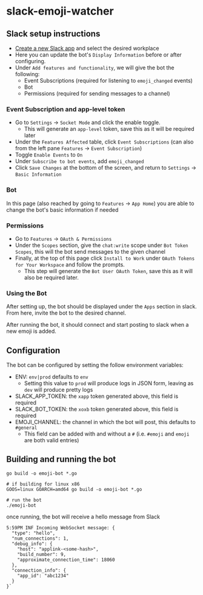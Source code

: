 # slack-emoji-watcher

## Slack setup instructions
 - [Create a new Slack app](https://api.slack.com/apps?new_app=1) and select the desired workplace
 - Here you can update the bot's `Display Information` before or after configuring.
 - Under `Add features and functionality`, we will give the bot the following:
   - Event Subscriptions (required for listening to `emoji_changed` events)
   - Bot
   - Permissions (required for sending messages to a channel)

### Event Subscription and app-level token
 - Go to `Settings` -> `Socket Mode` and click the enable toggle.
     - This will generate an `app-level` token, save this as it will be required later
 - Under the `Features Affected` table, click `Event Subscriptions` (can also from the left pane `Features` -> `Event Subscription`)
 - Toggle `Enable Events` to `On`
 - Under `Subscribe to bot events`, add `emoji_changed`
 - Click `Save Changes` at the bottom of the screen, and return to `Settings` -> `Basic Information`

### Bot
In this page (also reached by going to `Features` -> `App Home`) you are able to change the bot's basic information if needed

### Permissions
 - Go to `Features` -> `OAuth & Permissions`
 - Under the `Scopes` section, give the `chat:write` scope under `Bot Token Scopes`, this will the bot send messages to the given channel
 - Finally, at the top of this page click `Install to Work` under `OAuth Tokens for Your Workspace` and follow the prompts.
   - This step will generate the `Bot User OAuth Token`, save this as it will also be required later.

### Using the Bot
After setting up, the bot should be displayed under the `Apps` section in slack. From here, invite the bot to the desired channel.

After running the bot, it should connect and start posting to slack when a new emoji is added.


## Configuration
The bot can be configured by setting the follow environment variables:
 - ENV: `env|prod` defaults to `env`
   - Setting this value to `prod` will produce logs in JSON form, leaving as `dev` will produce pretty logs
 - SLACK_APP_TOKEN: the `xapp` token generated above, this field is required
 - SLACK_BOT_TOKEN: the `xoxb` token generated above, this field is required
 - EMOJI_CHANNEL: the channel in which the bot will post, this defaults to `#general`
   - This field can be added with and without a `#` (i.e. `#emoji` and `emoji` are both valid entries)

## Building and running the bot
```shell
go build -o emoji-bot *.go

# if building for linux x86
GOOS=linux GOARCH=amd64 go build -o emoji-bot *.go

# run the bot
./emoji-bot
```

once running, the bot will receive a hello message from Slack
```shell
5:59PM INF Incoming WebSocket message: {
  "type": "hello",
  "num_connections": 1,
  "debug_info": {
    "host": "applink-<some-hash>",
    "build_number": 9,
    "approximate_connection_time": 18060
  },
  "connection_info": {
    "app_id": "abc1234"
  }
}`
```
